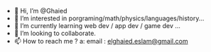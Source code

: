 - 👋 Hi, I’m @Ghaied
- 👀 I’m interested in porgraming/math/physics/languages/history...
- 🌱 I’m currently learning web dev / app dev / game dev ...
- 💞️ I’m looking to collaborate.
- 📫 How to reach me ? a: email : elghaied.eslam@gmail.com

<!---
Ghaied/Ghaied is a ✨ special ✨ repository because its `README.md` (this file) appears on your GitHub profile.
You can click the Preview link to take a look at your changes.
--->
